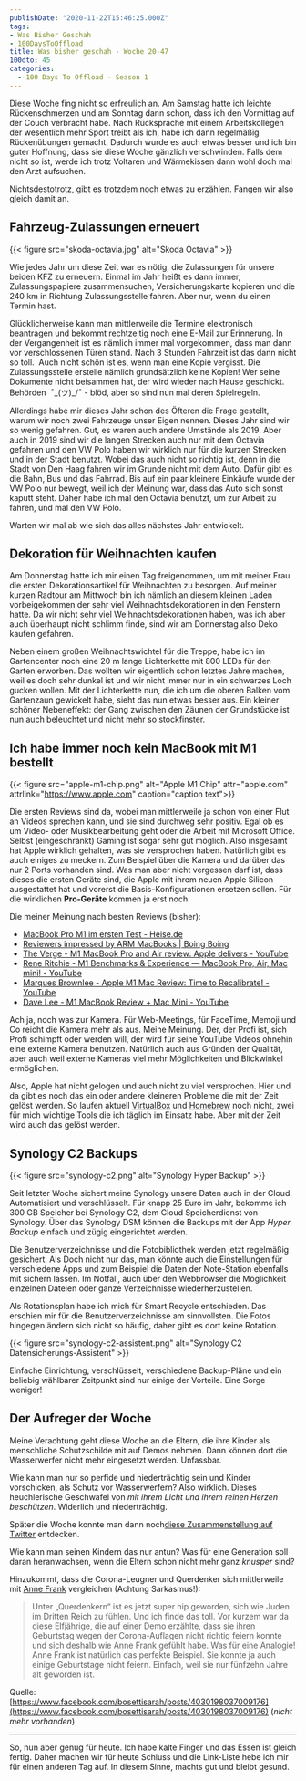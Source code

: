```yaml
---
publishDate: "2020-11-22T15:46:25.000Z"
tags:
- Was Bisher Geschah
- 100DaysToOffload
title: Was bisher geschah - Woche 20-47
100dto: 45
categories:
  - 100 Days To Offload - Season 1
---
```


Diese Woche fing nicht so erfreulich an. Am Samstag hatte ich leichte Rückenschmerzen und am Sonntag dann schon, dass ich den Vormittag auf der Couch verbracht habe. Nach Rücksprache mit einem Arbeitskollegen der wesentlich mehr Sport treibt als ich, habe ich dann regelmäßig Rückenübungen gemacht. Dadurch wurde es auch etwas besser und ich bin guter Hoffnung, dass sie diese Woche gänzlich verschwinden. Falls dem nicht so ist, werde ich trotz Voltaren und Wärmekissen dann wohl doch mal den Arzt aufsuchen. 

Nichtsdestotrotz, gibt es trotzdem noch etwas zu erzählen. Fangen wir also gleich damit an. 

<!--more-->

## Fahrzeug-Zulassungen erneuert

{{< figure src="skoda-octavia.jpg" alt="Skoda Octavia" >}}

Wie jedes Jahr um diese Zeit war es nötig, die Zulassungen für unsere beiden KFZ zu erneuern. Einmal im Jahr heißt es dann immer, Zulassungspapiere zusammensuchen, Versicherungskarte kopieren und die 240 km in Richtung Zulassungsstelle fahren. Aber nur, wenn du einen Termin hast. 

Glücklicherweise kann man mittlerweile die Termine elektronisch beantragen und bekommt rechtzeitig noch eine E-Mail zur Erinnerung. In der Vergangenheit ist es nämlich immer mal vorgekommen, dass man dann vor verschlossenen Türen stand. Nach 3 Stunden Fahrzeit ist das dann nicht so toll.  Auch nicht schön ist es, wenn man eine Kopie vergisst. Die Zulassungsstelle erstelle nämlich grundsätzlich keine Kopien! Wer seine Dokumente nicht beisammen hat, der wird wieder nach Hause geschickt. Behörden  ¯\_(ツ)_/¯ - blöd, aber so sind nun mal deren Spielregeln. 

Allerdings habe mir dieses Jahr schon des Öfteren die Frage gestellt, warum wir noch zwei Fahrzeuge unser Eigen nennen. Dieses Jahr sind wir so wenig gefahren. Gut, es waren auch andere Umstände als 2019. Aber auch in 2019 sind wir die langen Strecken auch nur mit dem Octavia gefahren und den VW Polo haben wir wirklich nur für die kurzen Strecken und in der Stadt benutzt. Wobei das auch nicht so richtig ist, denn in die Stadt von Den Haag fahren wir im Grunde nicht mit dem Auto. Dafür gibt es die Bahn, Bus und das Fahrrad. Bis auf ein paar kleinere Einkäufe wurde der VW Polo nur bewegt, weil ich der Meinung war, dass das Auto sich sonst kaputt steht. Daher habe ich mal den Octavia benutzt, um zur Arbeit zu fahren, und mal den VW Polo. 

Warten wir mal ab wie sich das alles nächstes Jahr entwickelt. 

## Dekoration für Weihnachten kaufen

Am Donnerstag hatte ich mir einen Tag freigenommen, um mit meiner Frau die ersten Dekorationsartikel für Weihnachten zu besorgen. Auf meiner kurzen Radtour am Mittwoch bin ich nämlich an diesem kleinen Laden vorbeigekommen der sehr viel Weihnachtsdekorationen in den Fenstern hatte. Da wir nicht sehr viel Weihnachtsdekorationen haben, was ich aber auch überhaupt nicht schlimm finde, sind wir am Donnerstag also Deko kaufen gefahren. 

Neben einem großen Weihnachtswichtel für die Treppe, habe ich im Gartencenter noch eine 20 m lange Lichterkette mit 800 LEDs für den Garten erworben. Das wollten wir eigentlich schon letztes Jahre machen, weil es doch sehr dunkel ist und wir nicht immer nur in ein schwarzes Loch gucken wollen. Mit der Lichterkette nun, die ich um die oberen Balken vom Gartenzaun gewickelt habe, sieht das nun etwas besser aus. Ein kleiner schöner Nebeneffekt: der Gang zwischen den Zäunen der Grundstücke ist nun auch beleuchtet und nicht mehr so stockfinster. 

## Ich habe immer noch kein MacBook mit M1 bestellt

{{< figure src="apple-m1-chip.png" alt="Apple M1 Chip" attr="apple.com" attrlink="https://www.apple.com" caption="caption text">}}

Die ersten Reviews sind da, wobei man mittlerweile ja schon von einer Flut an Videos sprechen kann, und sie sind durchweg sehr positiv. Egal ob es um Video- oder Musikbearbeitung geht oder die Arbeit mit Microsoft Office. Selbst (eingeschränkt) Gaming ist sogar sehr gut möglich. Also insgesamt hat Apple wirklich gehalten, was sie versprochen haben. Natürlich gibt es auch einiges zu meckern. Zum Beispiel über die Kamera und darüber das nur 2 Ports vorhanden sind. Was man aber nicht vergessen darf ist, dass dieses die ersten Geräte sind, die Apple mit ihrem neuen Apple Silicon ausgestattet hat und vorerst die Basis-Konfigurationen ersetzen sollen. Für die wirklichen **Pro-Geräte** kommen ja erst noch. 

Die meiner Meinung nach besten Reviews (bisher):

- [MacBook Pro M1 im ersten Test - Heise.de](https://www.heise.de/tests/MacBook-Pro-mit-M1-Prozessor-im-ersten-Test-Tolle-Performance-4963035.html)
- [Reviewers impressed by ARM MacBooks | Boing Boing](https://boingboing.net/2020/11/17/reviewers-impressed-by-arm-macbooks.html)
- [The Verge - M1 MacBook Pro and Air review: Apple delivers - YouTube](https://www.youtube.com/watch?v=OEaKQ0pxQsg)
- [Rene Ritchie - M1 Benchmarks & Experience — MacBook Pro, Air, Mac mini! - YouTube](https://www.youtube.com/watch?v=017ABj3hYG4&amp;t=52s)
- [Marques Brownlee - Apple M1 Mac Review: Time to Recalibrate! - YouTube](https://www.youtube.com/watch?v=f4g2nPY-VZc)
- [Dave Lee - M1 MacBook Review + Mac Mini - YouTube](https://www.youtube.com/watch?v=XQ6vX6nmboU)

Ach ja, noch was zur Kamera. Für Web-Meetings, für FaceTime, Memoji und Co reicht die Kamera mehr als aus. Meine Meinung. Der, der Profi ist, sich Profi schimpft oder werden will, der wird für seine YouTube Videos ohnehin eine externe Kamera benutzen. Natürlich auch aus Gründen der Qualität, aber auch weil externe Kameras viel mehr Möglichkeiten und Blickwinkel ermöglichen. 

Also, Apple hat nicht gelogen und auch nicht zu viel versprochen. Hier und da gibt es noch das ein oder andere kleineren Probleme die mit der Zeit gelöst werden. So laufen aktuell [VirtualBox](https://www.virtualbox.org/) und [Homebrew](https://brew.sh/) noch nicht, zwei für mich wichtige Tools die ich täglich im Einsatz habe. Aber mit der Zeit wird auch das gelöst werden.

## Synology C2 Backups

{{< figure src="synology-c2.png" alt="Synology Hyper Backup" >}}

Seit letzter Woche sichert meine Synology unsere Daten auch in der Cloud. Automatisiert und verschlüsselt. Für knapp 25 Euro im Jahr, bekomme ich 300 GB Speicher bei Synology C2, dem Cloud Speicherdienst von Synology. Über das Synology DSM können die Backups mit der App *Hyper Backup* einfach und zügig eingerichtet werden.

Die Benutzerverzeichnisse und die Fotobibliothek werden jetzt regelmäßig gesichert. Als Doch nicht nur das, man könnte auch die Einstellungen für verschiedene Apps und zum Beispiel die Daten der Note-Station ebenfalls mit sichern lassen. Im Notfall, auch über den Webbrowser die Möglichkeit einzelnen Dateien oder ganze Verzeichnisse wiederherzustellen.

Als Rotationsplan habe ich mich für Smart Recycle entschieden. Das erschien mir für die Benutzerverzeichnisse am sinnvollsten. Die Fotos hingegen ändern sich nicht so häufig, daher gibt es dort keine Rotation. 

{{< figure src="synology-c2-assistent.png" alt="Synology C2 Datensicherungs-Assistent" >}}

Einfache Einrichtung, verschlüsselt, verschiedene Backup-Pläne und ein beliebig wählbarer Zeitpunkt sind nur einige der Vorteile. Eine Sorge weniger!

## Der Aufreger der Woche

Meine Verachtung geht diese Woche an die Eltern, die ihre Kinder als menschliche Schutzschilde mit auf Demos nehmen. Dann können dort die Wasserwerfer nicht mehr eingesetzt werden. Unfassbar.

Wie kann man nur so perfide und niederträchtig sein und Kinder vorschicken, als Schutz vor Wasserwerfern? Also wirklich. Dieses heuchlerische Geschwafel von *mit ihrem Licht und ihrem reinen Herzen beschützen*. Widerlich und niederträchtig.

Später die Woche konnte man dann noch[diese Zusammenstellung auf Twitter](https://twitter.com/katihuhn/status/1330045307602825216) entdecken.

Wie kann man seinen Kindern das nur antun? Was für eine Generation soll daran heranwachsen, wenn die Eltern schon nicht mehr ganz *knusper* sind? 

Hinzukommt, dass die Corona-Leugner und Querdenker sich mittlerweile mit [Anne Frank](https://de.wikipedia.org/wiki/Anne_Frank) vergleichen (Achtung Sarkasmus!):

> Unter „Querdenkern“ ist es jetzt super hip geworden, sich wie Juden im Dritten Reich zu fühlen. Und ich finde das toll. Vor kurzem war da diese Elfjährige, die auf einer Demo erzählte, dass sie ihren Geburtstag wegen der Corona-Auflagen nicht richtig feiern konnte und sich deshalb wie Anne Frank gefühlt habe. Was für eine Analogie! Anne Frank ist natürlich das perfekte Beispiel. Sie konnte ja auch einige Geburtstage nicht feiern. Einfach, weil sie nur fünfzehn Jahre alt geworden ist.

Quelle: [https://www.facebook.com/bosettisarah/posts/4030198037009176](https://www.facebook.com/bosettisarah/posts/4030198037009176) (_nicht mehr vorhanden_)

---

So, nun aber genug für heute. Ich habe kalte Finger und das Essen ist gleich fertig. Daher machen wir für heute Schluss und die Link-Liste hebe ich mir für einen anderen Tag auf. In diesem Sinne, machts gut und bleibt gesund.
